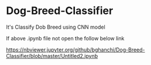 # Dog-Breed-Classifier
It's Classify Dob Breed using CNN model


If above .ipynb file not open the  follow below link

https://nbviewer.jupyter.org/github/bghanchi/Dog-Breed-Classifier/blob/master/Untitled2.ipynb
